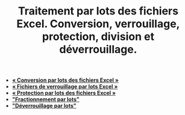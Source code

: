 ﻿---
title: Traitement par lots des fichiers Excel. Conversion, verrouillage, protection, division et déverrouillage.
second_title: Documen
linktitle: Fichier lot Excel
type: docs
url: /fr/batch/
keywords: Batch processing of multiple excel files. Conversion, Lock, Protect, Split, and Unlock
description: Aspose.Cells Cloud API prend en charge le traitement par lots de plusieurs fichiers Excel. Le SDK prend en charge différents langages de développement, notamment Android, C#, Go, Java, NodeJS, Perl, PHP, Python, Ruby et Swift.
weight: 35
kwords: Excel, Office Cloud, REST API, Feuille de calcul, PDF, CSV, Json, Markdown, Lot, Conversion, Verrouiller, Protéger, Diviser et Déverrouiller.
---
- **[« Conversion par lots des fichiers Excel »](https://docs.aspose.cloud/cells/batch/convert)**
- **[« Fichiers de verrouillage par lots Excel »](https://docs.aspose.cloud/cells/batch/lock)**
- **[« Protection par lots des fichiers Excel »](https://docs.aspose.cloud/cells/batch/protect)**
- **["Fractionnement par lots"](https://docs.aspose.cloud/cells/batch/split)**
- **["Déverrouillage par lots"](https://docs.aspose.cloud/cells/batch/unlock)**
